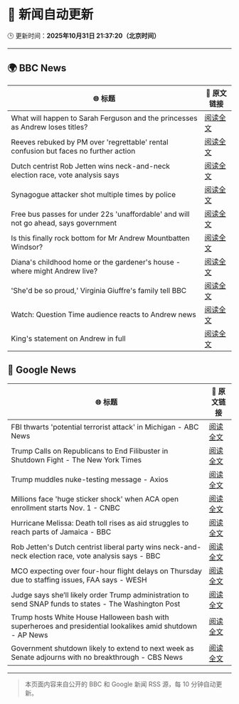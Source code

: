 # 🧠 新闻自动更新

🕒 更新时间：**2025年10月31日 21:37:20（北京时间）**

---

## 🌍 BBC News

| 🌐 标题 | 🔗 原文链接 |
|--------|-------------|
| What will happen to Sarah Ferguson and the princesses as Andrew loses titles? | [阅读全文](https://www.bbc.com/news/articles/c5ylk9r336zo?at_medium=RSS&at_campaign=rss) |
| Reeves rebuked by PM over 'regrettable' rental confusion but faces no further action | [阅读全文](https://www.bbc.com/news/articles/cvgk40l8jm7o?at_medium=RSS&at_campaign=rss) |
| Dutch centrist Rob Jetten wins neck-and-neck election race, vote analysis says | [阅读全文](https://www.bbc.com/news/articles/cq6z5e5y55eo?at_medium=RSS&at_campaign=rss) |
| Synagogue attacker shot multiple times by police | [阅读全文](https://www.bbc.com/news/articles/c629qyndq89o?at_medium=RSS&at_campaign=rss) |
| Free bus passes for under 22s 'unaffordable' and will not go ahead, says government | [阅读全文](https://www.bbc.com/news/articles/ce9drlgenjno?at_medium=RSS&at_campaign=rss) |
| Is this finally rock bottom for Mr Andrew Mountbatten Windsor? | [阅读全文](https://www.bbc.com/news/articles/c62elnjnqqxo?at_medium=RSS&at_campaign=rss) |
| Diana's childhood home or the gardener's house - where might Andrew live? | [阅读全文](https://www.bbc.com/news/articles/c201zvrpvw9o?at_medium=RSS&at_campaign=rss) |
| 'She'd be so proud,' Virginia Giuffre's family tell BBC | [阅读全文](https://www.bbc.com/news/articles/cy9pn12w4n8o?at_medium=RSS&at_campaign=rss) |
| Watch: Question Time audience reacts to Andrew news | [阅读全文](https://www.bbc.com/news/videos/clyz6m8ml71o?at_medium=RSS&at_campaign=rss) |
| King's statement on Andrew in full | [阅读全文](https://www.bbc.com/news/articles/c0qp75z3dw4o?at_medium=RSS&at_campaign=rss) |

## 📰 Google News

| 🌐 标题 | 🔗 原文链接 |
|--------|-------------|
| FBI thwarts 'potential terrorist attack' in Michigan - ABC News | [阅读全文](https://news.google.com/rss/articles/CBMiqAFBVV95cUxQLWYwYnlycllOZk1xVVVrdlFTd3dXbFpVelBvSTJXTk96X210MmNKVHRZUTNTeEFSMnpNR1BoOE5DQkZfcG52U2dTSTRhYmR3UUdnVGNWbVpzNkRjeHlXd2NlNFlTbjRQMlJiXzlSMUJ3eUZKVGFSdll1a1ZEQ084TjNUdjdYcEcwV0FJR1lSVHYyQXB2RUVQbkIwWE9rc3FzUEhvSENWRDLSAa4BQVVfeXFMUDlQd09jdG82LVZiTWlzVk5mRHZYemEyVjAwQkUtOUhZcE8zVTZWYlBNQVJQRFJGZEV4NUhRMmVsaFRjMlJFYm9xVXBuVDB6NHF6QjdwT1d6TExzTWxMcHJVYVFSa2hOU2dlek85aGpJMmZCdVhQcVZfd0puUzJpblY2Tzlld2ZFT29VaW1QTzNhb09JTWdtQW5aY2tOVnVsSUI3ckg3ZjRkelY1ZUhn?oc=5) |
| Trump Calls on Republicans to End Filibuster in Shutdown Fight - The New York Times | [阅读全文](https://news.google.com/rss/articles/CBMigwFBVV95cUxNRGZoNS0xQTd3WmlUVWJuZ09OOEVUaGJwZ29qTnNnWDQ0LWVzR2V2Yzl6TlhDVXl2V2tMZGtqT3YxeHlOeE5KTGNLSkgtUWxqak9LOTR5M0pzNG5vYi1EcXlfZXlEd1JtaVFXLVJ0ejVURHJZSkk1TDVFYmZDdkVFd3RIRQ?oc=5) |
| Trump muddles nuke-testing message - Axios | [阅读全文](https://news.google.com/rss/articles/CBMigAFBVV95cUxQUXdmdEszNlExZnFpeUhKdWNHSzhkQl9iZVhhOEJXQWpDTjZITUtJeTZFZkhhZ1I3R2t2SjZVaU5nQkJtWHZuZkU5cldiVy1BaXJ6V2VwZEpwd09yT2dld2Vta2xKa3dxYzQ5Qk1zTVp4TTV4NjlGWXdsb1ZwczBfTQ?oc=5) |
| Millions face 'huge sticker shock' when ACA open enrollment starts Nov. 1 - CNBC | [阅读全文](https://news.google.com/rss/articles/CBMiigFBVV95cUxPRllydE04UHB0QmN4Vk5KOGhobThCQmJLQk0zMnJGeHR2czhoZGEzQ3Y1TnpfNmFibUI3UHRCRDZCckJ5MnNrclc1SjFXVzYzdnNobllFMzhKYmVNVHFUSWdLeVdpVjdKOGtuQUhxSThFSVM4V1Z0WXViZVEwcGpxdFVsUzN6d3p4VGfSAY8BQVVfeXFMT25feEtpcmpxcXZsZE1LcEdpTEQtRVJINFNjejJuY2R5QTljdXBGV2tXZHN4cTdNWHQzNzUtbFRMc1BtSjllYlY1OVZ5eWdTQkgySlFDUHM0MEpxZm9tbmRJTElTZGJJejlxQkdsM1pEQ3VTQ2NQenFYcHlzX2RscThRVk43ckY5NDBjbzRJRFU?oc=5) |
| Hurricane Melissa: Death toll rises as aid struggles to reach parts of Jamaica - BBC | [阅读全文](https://news.google.com/rss/articles/CBMiWkFVX3lxTE5KdDBCa2J6M05QUmZ1Wnpvc21jZ2NLckpGdFJlZWQ1MkRXQU5LeWJlREp2dWNiZXRDTzRMdFE0OWdmNVUxSlFaeHItVU4tNDdZODBCbG95ZXdyQdIBX0FVX3lxTFA4eFgwYjc0RjUwMzlta05NQnVRVGp2ekpqODhBeHJ0VHlCUGhwNXlFZ01qYWdUUG03TXdXQzF5Rjkyd1VDTUNPOW1zRGl6aXBhbVZPal83eTZhcXM4a1pj?oc=5) |
| Rob Jetten's Dutch centrist liberal party wins neck-and-neck election race, vote analysis says - BBC | [阅读全文](https://news.google.com/rss/articles/CBMiWkFVX3lxTE9KclU5YWN4X3lMUUVuS0JuR2FvanZTUndjY1BrM19WVFJCcFl2TEkwUDFxbUNYQ0ZSNnc2Yi1MVEZIUk9rYlJ1YklJTWV1RjIxVGxPVnA5SlpmUdIBX0FVX3lxTE5CWVM1UjdjdXJSanVQT09GcHJ4ZFJjazZtS3JkdEQ3WUlZNW1rTnZxNDhodURUMHl0d2RwRkxwdV9QX0lGRkVmVmU2SXBfWEtLc3cta2QybmlYWldIU080?oc=5) |
| MCO expecting over four-hour flight delays on Thursday due to staffing issues, FAA says - WESH | [阅读全文](https://news.google.com/rss/articles/CBMimAFBVV95cUxQTzg5bk9heXNnWmoyUEtTVGxOMWtTSUlyZmFtN1hJYy1UTXhFb0ttcDlaZm5HSDBOeFFlNFBBOVNlY2s4OVJpZmJ6TF8ybURfX1ZOV3I4QVg4V3lNYmV3TDNKLUlqTnBpc2Nxd09PVEVKMng2d1VJeXFkSFd3enBzQ3FxVXBpRlNGY1V1cFJERVVfelZkdWxfcg?oc=5) |
| Judge says she’ll likely order Trump administration to send SNAP funds to states - The Washington Post | [阅读全文](https://news.google.com/rss/articles/CBMiigFBVV95cUxQWjRyNWRIaHdmb1lnSno3NHI2NW5FZ1lNTjktaWVFTVhRd2hZUnItZUZTLTMtbWpWMW8xNXVlb0dRRW9MOWVvOU9jRURFV2NiREV6eDF6OENqSHZleFBteWxkazFrbUZfeThWTWxvR21KeW9LNlZrOFRPT010ajVOZzB3bXdjanlGbmc?oc=5) |
| Trump hosts White House Halloween bash with superheroes and presidential lookalikes amid shutdown - AP News | [阅读全文](https://news.google.com/rss/articles/CBMitwFBVV95cUxOVjVVRFFEYV9KZklCUEJzOUZZekh5NDZWWUFmR0luc0NJWlJDYVlhYUFkVFRkNzNqY1BRLV9Ja01xZnRBTlVRSkxIdko5c05YVnFQdHU1Qk1malB4MU8xUnZOSHBoVHVjVENpVDd1bzRNdFZzZjdSYlJObk5hRWpFRlpEU3ctZzZQN2JpZkt6RjltSnhFMFZveFYwOXlVR2h0ZUp5c2VYdmtUVFM3MnBrUU1ZUDdYVDg?oc=5) |
| Government shutdown likely to extend to next week as Senate adjourns with no breakthrough - CBS News | [阅读全文](https://news.google.com/rss/articles/CBMimgFBVV95cUxOZXpvTWM3cWxtZV9vV3RSMWVCdGJpeEJDX2c1Yjh1MXFoY0t1YV9kMlNYazdINmhJOWxNOVY0QXJ0dWkyZm1ZSXhxSExjZmgxbUZNTWtlQ19Td1dTY29OX3lseXR2cVNYNXR2R3hCLXl3T3Zhb1JnV0ROWUhJbXA5UG1tbEZLX2loU3FORDUxYmQ4dkVoU0E0a1NR0gGfAUFVX3lxTFB5cGdxbXloOEJ6RDE2akU1ZzIyZDNoWW1oWFpsMl9WNkVNNmRWSEh5aHVUSVFvc3A2R1FiblJpRHUtODlIODdrdmQ2RVFQV1UwZ01pR0dOc25pT3FOLWZ6SXhUMG1UdFhOUHc4c2NsZlVnTGxBZHdmbERxYlg5Qi0xWTNZelVKSm8wdTRuaWNOMlNSSDFTemJQS1liZ1lBRQ?oc=5) |

---
> 本页面内容来自公开的 BBC 和 Google 新闻 RSS 源，每 10 分钟自动更新。